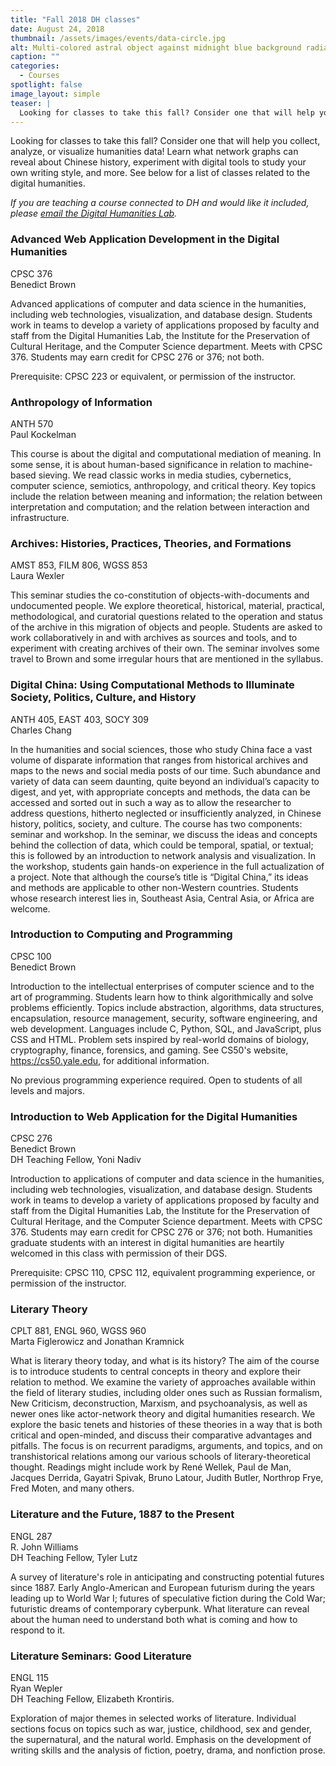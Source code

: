 ```yaml
---
title: "Fall 2018 DH classes"
date: August 24, 2018
thumbnail: /assets/images/events/data-circle.jpg
alt: Multi-colored astral object against midnight blue background radiates colored beads.
caption: ""
categories:
  - Courses
spotlight: false
image_layout: simple
teaser: |
  Looking for classes to take this fall? Consider one that will help you collect, analyze, or visualize humanities data. Learn what network graphs can reveal about Chinese history, experiment with digital tools to study your own writing style, and more.
---
```

Looking for classes to take this fall? Consider one that will help you collect, analyze, or visualize humanities data! Learn what network graphs can reveal about Chinese history, experiment with digital tools to study your own writing style, and more. See below for a list of classes related to the digital humanities.

*If you are teaching a course connected to DH and would like it included, please [email the Digital Humanities Lab](mailto:dhlab@yale.edu).*

### Advanced Web Application Development in the Digital Humanities
CPSC 376   
Benedict Brown

Advanced applications of computer and data science in the humanities, including web technologies, visualization, and database design. Students work in teams to develop a variety of applications proposed by faculty and staff from the Digital Humanities Lab, the Institute for the Preservation of Cultural Heritage, and the Computer Science department. Meets with CPSC 376. Students may earn credit for CPSC 276 or 376; not both.

Prerequisite: CPSC 223 or equivalent, or permission of the instructor.  

### Anthropology of Information
ANTH 570  
Paul Kockelman

This course is about the digital and computational mediation of meaning. In some sense, it is about human-based significance in relation to machine-based sieving. We read classic works in media studies, cybernetics, computer science, semiotics, anthropology, and critical theory. Key topics include the relation between meaning and information; the relation between interpretation and computation; and the relation between interaction and infrastructure.    

### Archives: Histories, Practices, Theories, and Formations
AMST 853, FILM 806, WGSS 853  
Laura Wexler

This seminar studies the co-constitution of objects-with-documents and undocumented people. We explore theoretical, historical, material, practical, methodological, and curatorial questions related to the operation and status of the archive in this migration of objects and people. Students are asked to work collaboratively in and with archives as sources and tools, and to experiment with creating archives of their own. The seminar involves some travel to Brown and some irregular hours that are mentioned in the syllabus.  

### Digital China: Using Computational Methods to Illuminate Society, Politics, Culture, and History
ANTH 405, EAST 403, SOCY 309  
Charles Chang   

In the humanities and social sciences, those who study China face a vast volume of disparate information that ranges from historical archives and maps to the news and social media posts of our time. Such abundance and variety of data can seem daunting, quite beyond an individual’s capacity to digest, and yet, with appropriate concepts and methods, the data can be accessed and sorted out in such a way as to allow the researcher to address questions, hitherto neglected or insufficiently analyzed, in Chinese history, politics, society, and culture. The course has two components: seminar and workshop. In the seminar, we discuss the ideas and concepts behind the collection of data, which could be temporal, spatial, or textual; this is followed by an introduction to network analysis and visualization. In the workshop, students gain hands-on experience in the full actualization of a project. Note that although the course’s title is “Digital China,” its ideas and methods are applicable to other non-Western countries. Students whose research interest lies in, Southeast Asia, Central Asia, or Africa are welcome.  

### Introduction to Computing and Programming
CPSC 100  
Benedict Brown

Introduction to the intellectual enterprises of computer science and to the art of programming. Students learn how to think algorithmically and solve problems efficiently. Topics include abstraction, algorithms, data structures, encapsulation, resource management, security, software engineering, and web development. Languages include C, Python, SQL, and JavaScript, plus CSS and HTML. Problem sets inspired by real-world domains of biology, cryptography, finance, forensics, and gaming. See CS50's website, https://cs50.yale.edu, for additional information.

No previous programming experience required. Open to students of all levels and majors.  

### Introduction to Web Application for the Digital Humanities
CPSC 276  
Benedict Brown  
DH Teaching Fellow, Yoni Nadiv

Introduction to applications of computer and data science in the humanities, including web technologies, visualization, and database design. Students work in teams to develop a variety of applications proposed by faculty and staff from the Digital Humanities Lab, the Institute for the Preservation of Cultural Heritage, and the Computer Science department. Meets with CPSC 376. Students may earn credit for CPSC 276 or 376; not both. Humanities graduate students with an interest in digital humanities are heartily welcomed in this class with permission of their DGS.

Prerequisite: CPSC 110, CPSC 112, equivalent programming experience, or permission of the instructor.    
### Literary Theory
CPLT 881, ENGL 960, WGSS 960  
Marta Figlerowicz and Jonathan Kramnick

What is literary theory today, and what is its history? The aim of the course is to introduce students to central concepts in theory and explore their relation to method. We examine the variety of approaches available within the field of literary studies, including older ones such as Russian formalism, New Criticism, deconstruction, Marxism, and psychoanalysis, as well as newer ones like actor-network theory and digital humanities research. We explore the basic tenets and histories of these theories in a way that is both critical and open-minded, and discuss their comparative advantages and pitfalls. The focus is on recurrent paradigms, arguments, and topics, and on transhistorical relations among our various schools of literary-theoretical thought. Readings might include work by René Wellek, Paul de Man, Jacques Derrida, Gayatri Spivak, Bruno Latour, Judith Butler, Northrop Frye, Fred Moten, and many others.  

### Literature and the Future, 1887 to the Present
ENGL 287  
R. John Williams  
DH Teaching Fellow, Tyler Lutz

A survey of literature's role in anticipating and constructing potential futures since 1887. Early Anglo-American and European futurism during the years leading up to World War I; futures of speculative fiction during the Cold War; futuristic dreams of contemporary cyberpunk. What literature can reveal about the human need to understand both what is coming and how to respond to it.  

### Literature Seminars: Good Literature
ENGL 115  
Ryan Wepler  
DH Teaching Fellow, Elizabeth Krontiris.

Exploration of major themes in selected works of literature. Individual sections focus on topics such as war, justice, childhood, sex and gender, the supernatural, and the natural world. Emphasis on the development of writing skills and the analysis of fiction, poetry, drama, and nonfiction prose.  